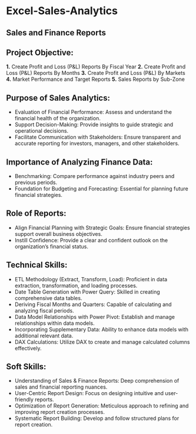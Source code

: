 # Excel-Sales-Analytics
## Sales and Finance Reports
## Project Objective:
**1.** Create Profit and Loss (P&L) Reports By Fiscal Year
**2.** Create Profit and Loss (P&L) Reports By Months
**3.** Create Profit and Loss (P&L) By Markets
**4.** Market Performance and Target Reports
**5.** Sales Reports by Sub-Zone

## Purpose of Sales Analytics:
- Evaluation of Financial Performance: Assess and understand the financial health of the organization.
- Support Decision-Making: Provide insights to guide strategic and operational decisions.
- Facilitate Communication with Stakeholders: Ensure transparent and accurate reporting for investors, managers, and other stakeholders.
## Importance of Analyzing Finance Data:
- Benchmarking: Compare performance against industry peers and previous periods.
- Foundation for Budgeting and Forecasting: Essential for planning future financial strategies.
## Role of Reports:
- Align Financial Planning with Strategic Goals: Ensure financial strategies support overall business objectives.
- Instill Confidence: Provide a clear and confident outlook on the organization’s financial status.
## Technical Skills:
- ETL Methodology (Extract, Transform, Load): Proficient in data extraction, transformation, and loading processes.
- Date Table Generation with Power Query: Skilled in creating comprehensive data tables.
- Deriving Fiscal Months and Quarters: Capable of calculating and analyzing fiscal periods.
- Data Model Relationships with Power Pivot: Establish and manage relationships within data models.
- Incorporating Supplementary Data: Ability to enhance data models with additional relevant data.
- DAX Calculations: Utilize DAX to create and manage calculated columns effectively.
## Soft Skills:
- Understanding of Sales & Finance Reports: Deep comprehension of sales and financial reporting nuances.
- User-Centric Report Design: Focus on designing intuitive and user-friendly reports.
- Optimization of Report Generation: Meticulous approach to refining and improving report creation processes.
- Systematic Report Building: Develop and follow structured plans for report creation.
